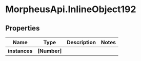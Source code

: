 # MorpheusApi.InlineObject192

## Properties

Name | Type | Description | Notes
------------ | ------------- | ------------- | -------------
**instances** | **[Number]** |  | 


